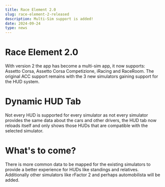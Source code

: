 ```yaml
---
title: Race Element 2.0
slug: race-element-2-released
description: Multi-Sim support is added!
date: 2024-09-24
type: news 
---
```

# Race Element 2.0
With version 2 the app has become a multi-sim app, it now supports: Assetto Corsa, Assetto Corsa Competizione, iRacing and RaceRoom.
The original ACC support remains with the 3 new simulators gaining support for the HUD system.

# Dynamic HUD Tab
Not every HUD is supported for every simulator as not every simulator provides the same data about the cars and other drivers, the HUD tab now reloads itself and only shows those HUDs that are compatible with the selected simulator.

# What's to come?
There is more common data to be mapped for the existing simulators to provide a better experience for HUDs like standings and relatives. 
Additionally other simulators like rFactor 2 and perhaps automobilista will be added.
